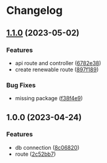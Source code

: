 # Changelog

## [1.1.0](https://github.com/TrackER-Corporation/tracker-renewable-service/compare/v1.0.0...v1.1.0) (2023-05-02)


### Features

* api route and controller ([6782e38](https://github.com/TrackER-Corporation/tracker-renewable-service/commit/6782e38f9cdb10ecd3bbae1199c3db679e9e4d1f))
* create renewable route ([897f189](https://github.com/TrackER-Corporation/tracker-renewable-service/commit/897f1899a485dd74f477fbf4da4145bdd840c85b))


### Bug Fixes

* missing package ([f38f4e9](https://github.com/TrackER-Corporation/tracker-renewable-service/commit/f38f4e9c5d491a11e1b0965d26e5832b25774da2))

## 1.0.0 (2023-04-24)


### Features

* db connection ([8c06820](https://github.com/TrackER-Corporation/tracker-renewable-service/commit/8c06820ebd5b9b7c6c4ceea4a61441b4417e77d5))
* route ([2c52bb7](https://github.com/TrackER-Corporation/tracker-renewable-service/commit/2c52bb7de76eca30ec5e65a6713916d69f768636))
